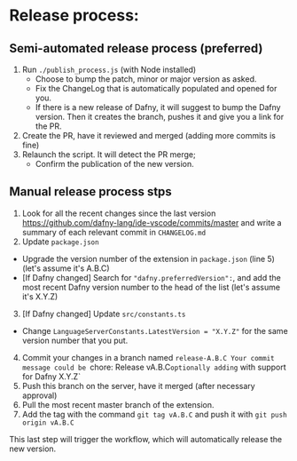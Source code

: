 # Release process:

## Semi-automated release process (preferred)

1. Run `./publish_process.js` (with Node installed)
   - Choose to bump the patch, minor or major version as asked.
   - Fix the ChangeLog that is automatically populated and opened for you.
   - If there is a new release of Dafny, it will suggest to bump the Dafny version.
   Then it creates the branch, pushes it and give you a link for the PR.
2. Create the PR, have it reviewed and merged (adding more commits is fine)
3. Relaunch the script. It will detect the PR merge;
   - Confirm the publication of the new version.

## Manual release process stps

1. Look for all the recent changes since the last version https://github.com/dafny-lang/ide-vscode/commits/master
   and write a summary of each relevant commit in `CHANGELOG.md`
2. Update `package.json`
  - Upgrade the version number of the extension in `package.json` (line 5) (let's assume it's A.B.C)
  - [If Dafny changed] Search for `"dafny.preferredVersion":`, and add the most recent Dafny version number to the head of the list (let's assume it's X.Y.Z)
3. [If Dafny changed] Update `src/constants.ts`
  - Change `LanguageServerConstants.LatestVersion = "X.Y.Z"` for the same version number that you put.
4. Commit your changes in a branch named `release-A.B.C
   Your commit message could be `chore: Release vA.B.C` optionally adding ` with support for Dafny X.Y.Z`
5. Push this branch on the server, have it merged (after necessary approval)
6. Pull the most recent master branch of the extension.
7. Add the tag with the command `git tag vA.B.C` and push it with `git push origin vA.B.C`

This last step will trigger the workflow, which will automatically release the new version.
